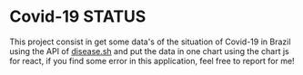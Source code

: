 <h1>Covid-19 STATUS</h1>

<p>This project consist in get some data's of the situation of Covid-19 in Brazil using the API of <a href="https://disease.sh/">disease.sh</a> and put the data in one chart using the chart js for react, if you find some error in this application, feel free to report for me!</p>

